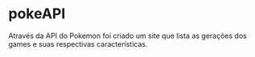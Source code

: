 # pokeAPI
Através da API do Pokemon foi criado um site que lista as gerações dos games e suas respectivas características.

